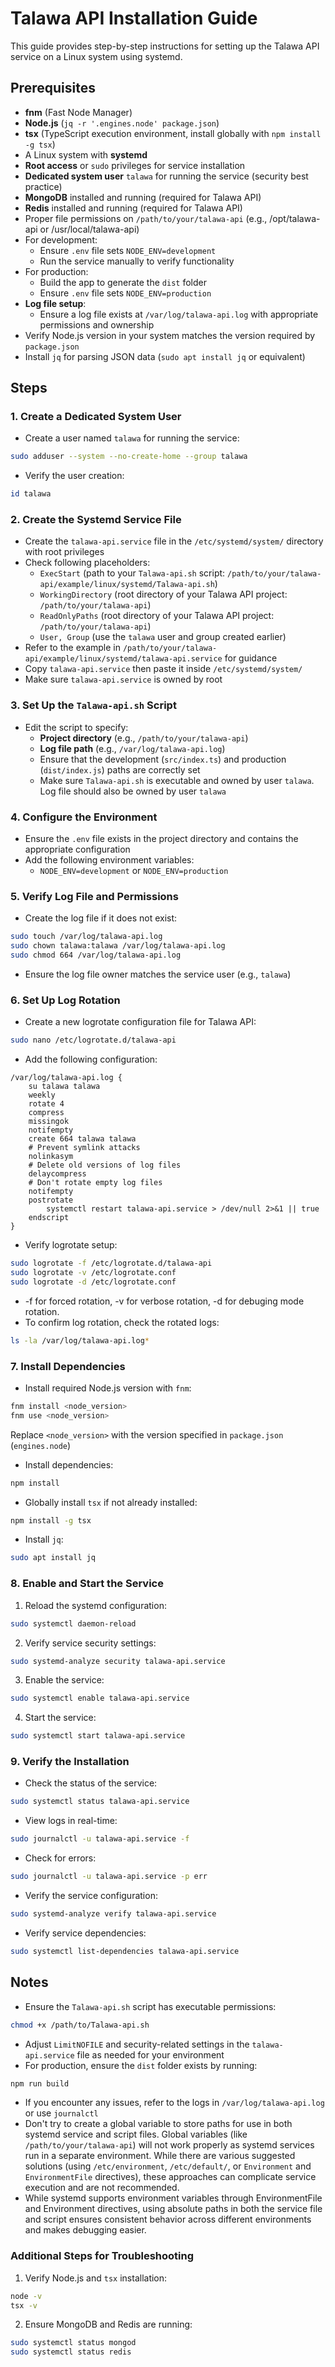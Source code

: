 # Talawa API Installation Guide

This guide provides step-by-step instructions for setting up the Talawa API service on a Linux system using systemd.

## Prerequisites

- **fnm** (Fast Node Manager)
- **Node.js** (`jq -r '.engines.node' package.json`)
- **tsx** (TypeScript execution environment, install globally with `npm install -g tsx`)
- A Linux system with **systemd**
- **Root access** or `sudo` privileges for service installation
- **Dedicated system user** `talawa` for running the service (security best practice)
- **MongoDB** installed and running (required for Talawa API)
- **Redis** installed and running (required for Talawa API)
- Proper file permissions on `/path/to/your/talawa-api` (e.g., /opt/talawa-api or /usr/local/talawa-api)
- For development:
  - Ensure `.env` file sets `NODE_ENV=development`
  - Run the service manually to verify functionality
- For production:
  - Build the app to generate the `dist` folder
  - Ensure `.env` file sets `NODE_ENV=production`
- **Log file setup**:
  - Ensure a log file exists at `/var/log/talawa-api.log` with appropriate permissions and ownership
- Verify Node.js version in your system matches the version required by `package.json`
- Install `jq` for parsing JSON data (`sudo apt install jq` or equivalent)

## Steps

### 1. Create a Dedicated System User

- Create a user named `talawa` for running the service:

```bash
sudo adduser --system --no-create-home --group talawa
```

- Verify the user creation:

```bash
id talawa
```

### 2. Create the Systemd Service File

- Create the `talawa-api.service` file in the `/etc/systemd/system/` directory with root privileges
- Check following placeholders:
  - `ExecStart` (path to your `Talawa-api.sh` script: `/path/to/your/talawa-api/example/linux/systemd/Talawa-api.sh`)
  - `WorkingDirectory` (root directory of your Talawa API project: `/path/to/your/talawa-api`)
  - `ReadOnlyPaths` (root directory of your Talawa API project: `/path/to/your/talawa-api`)
  - `User, Group` (use the `talawa` user and group created earlier)
- Refer to the example in `/path/to/your/talawa-api/example/linux/systemd/talawa-api.service` for guidance
- Copy `talawa-api.service` then paste it inside `/etc/systemd/system/`
- Make sure `talawa-api.service` is owned by root

### 3. Set Up the `Talawa-api.sh` Script

- Edit the script to specify:
  - **Project directory** (e.g., `/path/to/your/talawa-api`)
  - **Log file path** (e.g., `/var/log/talawa-api.log`)
  - Ensure that the development (`src/index.ts`) and production (`dist/index.js`) paths are correctly set
  - Make sure `Talawa-api.sh` is executable and owned by user `talawa`. Log file should also be owned by user `talawa`

### 4. Configure the Environment

- Ensure the `.env` file exists in the project directory and contains the appropriate configuration
- Add the following environment variables:
  - `NODE_ENV=development` or `NODE_ENV=production`

### 5. Verify Log File and Permissions

- Create the log file if it does not exist:

```bash
sudo touch /var/log/talawa-api.log
sudo chown talawa:talawa /var/log/talawa-api.log
sudo chmod 664 /var/log/talawa-api.log
```

- Ensure the log file owner matches the service user (e.g., `talawa`)

### 6. Set Up Log Rotation

- Create a new logrotate configuration file for Talawa API:

```bash
sudo nano /etc/logrotate.d/talawa-api
```

- Add the following configuration:

```plaintext
/var/log/talawa-api.log {
    su talawa talawa
    weekly
    rotate 4
    compress
    missingok
    notifempty
    create 664 talawa talawa
    # Prevent symlink attacks
    nolinkasym
    # Delete old versions of log files
    delaycompress
    # Don't rotate empty log files
    notifempty
    postrotate
        systemctl restart talawa-api.service > /dev/null 2>&1 || true
    endscript
}
```

- Verify logrotate setup:

```bash
sudo logrotate -f /etc/logrotate.d/talawa-api
sudo logrotate -v /etc/logrotate.conf
sudo logrotate -d /etc/logrotate.conf
```

- -f for forced rotation, -v for verbose rotation, -d for debuging mode rotation.
- To confirm log rotation, check the rotated logs:

```bash
ls -la /var/log/talawa-api.log*
```

### 7. Install Dependencies

- Install required Node.js version with `fnm`:

```bash
fnm install <node_version>
fnm use <node_version>
```

Replace `<node_version>` with the version specified in `package.json` (`engines.node`)
- Install dependencies:

```bash
npm install
```

- Globally install `tsx` if not already installed:

```bash
npm install -g tsx
```

- Install `jq`:

```bash
sudo apt install jq
```

### 8. Enable and Start the Service

1. Reload the systemd configuration:

```bash
sudo systemctl daemon-reload
```

2. Verify service security settings:

```bash
sudo systemd-analyze security talawa-api.service
```

3. Enable the service:

```bash
sudo systemctl enable talawa-api.service
```

4. Start the service:

```bash
sudo systemctl start talawa-api.service
```

### 9. Verify the Installation

- Check the status of the service:

```bash
sudo systemctl status talawa-api.service
```

- View logs in real-time:

```bash
sudo journalctl -u talawa-api.service -f
```

- Check for errors:

```bash
sudo journalctl -u talawa-api.service -p err
```

- Verify the service configuration:

```bash
sudo systemd-analyze verify talawa-api.service
```

- Verify service dependencies:

```bash
sudo systemctl list-dependencies talawa-api.service
```

## Notes

- Ensure the `Talawa-api.sh` script has executable permissions:

```bash
chmod +x /path/to/Talawa-api.sh
```

- Adjust `LimitNOFILE` and security-related settings in the `talawa-api.service` file as needed for your environment
- For production, ensure the `dist` folder exists by running:

```bash
npm run build
```

- If you encounter any issues, refer to the logs in `/var/log/talawa-api.log` or use `journalctl`
- Don't try to create a global variable to store paths for use in both systemd service and script files. Global variables (like `/path/to/your/talawa-api`) will not work properly as systemd services run in a separate environment. While there are various suggested solutions (using `/etc/environment`, `/etc/default/`, or `Environment` and `EnvironmentFile` directives), these approaches can complicate service execution and are not recommended.
- While systemd supports environment variables through EnvironmentFile and Environment directives, using absolute paths in both the service file and script ensures consistent behavior across different environments and makes debugging easier.

### Additional Steps for Troubleshooting

1. Verify Node.js and `tsx` installation:

```bash
node -v
tsx -v
```

2. Ensure MongoDB and Redis are running:

```bash
sudo systemctl status mongod
sudo systemctl status redis
```
